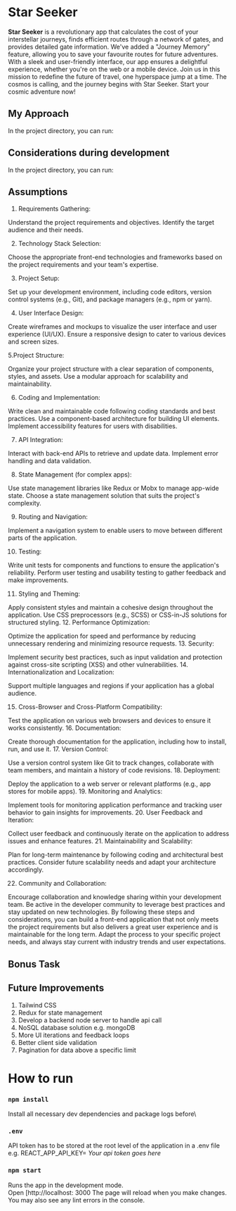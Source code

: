 # Star Seeker

**Star Seeker** is a revolutionary app that calculates the cost of your interstellar journeys, finds efficient routes through a network of gates, and provides detailed gate information. We've added a "Journey Memory" feature, allowing you to save your favourite routes for future adventures. With a sleek and user-friendly interface, our app ensures a delightful experience, whether you're on the web or a mobile device. Join us in this mission to redefine the future of travel, one hyperspace jump at a time. The cosmos is calling, and the journey begins with Star Seeker. Start your cosmic adventure now!

## My Approach

In the project directory, you can run:

## Considerations during development

In the project directory, you can run:

## Assumptions

1. Requirements Gathering:

Understand the project requirements and objectives.
Identify the target audience and their needs.

2. Technology Stack Selection:

Choose the appropriate front-end technologies and frameworks based on the project requirements and your team's expertise.

3. Project Setup:

Set up your development environment, including code editors, version control systems (e.g., Git), and package managers (e.g., npm or yarn).

4. User Interface Design:

Create wireframes and mockups to visualize the user interface and user experience (UI/UX).
Ensure a responsive design to cater to various devices and screen sizes.

5.Project Structure:

Organize your project structure with a clear separation of components, styles, and assets.
Use a modular approach for scalability and maintainability.

6. Coding and Implementation:

Write clean and maintainable code following coding standards and best practices.
Use a component-based architecture for building UI elements.
Implement accessibility features for users with disabilities.

7. API Integration:

Interact with back-end APIs to retrieve and update data.
Implement error handling and data validation.

8. State Management (for complex apps):

Use state management libraries like Redux or Mobx to manage app-wide state.
Choose a state management solution that suits the project's complexity.

9. Routing and Navigation:

Implement a navigation system to enable users to move between different parts of the application.

10. Testing:

Write unit tests for components and functions to ensure the application's reliability.
Perform user testing and usability testing to gather feedback and make improvements.

11. Styling and Theming:

Apply consistent styles and maintain a cohesive design throughout the application.
Use CSS preprocessors (e.g., SCSS) or CSS-in-JS solutions for structured styling.
12. Performance Optimization:

Optimize the application for speed and performance by reducing unnecessary rendering and minimizing resource requests.
13. Security:

Implement security best practices, such as input validation and protection against cross-site scripting (XSS) and other vulnerabilities.
14. Internationalization and Localization:

Support multiple languages and regions if your application has a global audience.

15. Cross-Browser and Cross-Platform Compatibility:

Test the application on various web browsers and devices to ensure it works consistently.
16. Documentation:

Create thorough documentation for the application, including how to install, run, and use it.
17. Version Control:

Use a version control system like Git to track changes, collaborate with team members, and maintain a history of code revisions.
18. Deployment:

Deploy the application to a web server or relevant platforms (e.g., app stores for mobile apps).
19. Monitoring and Analytics:

Implement tools for monitoring application performance and tracking user behavior to gain insights for improvements.
20. User Feedback and Iteration:

Collect user feedback and continuously iterate on the application to address issues and enhance features.
21. Maintainability and Scalability:

Plan for long-term maintenance by following coding and architectural best practices.
Consider future scalability needs and adapt your architecture accordingly.

22. Community and Collaboration:

Encourage collaboration and knowledge sharing within your development team.
Be active in the developer community to leverage best practices and stay updated on new technologies.
By following these steps and considerations, you can build a front-end application that not only meets the project requirements but also delivers a great user experience and is maintainable for the long term. Adapt the process to your specific project needs, and always stay current with industry trends and user expectations.

## Bonus Task

## Future Improvements

1. Tailwind CSS
2. Redux for state management
3. Develop a backend node server to handle api call
4. NoSQL database solution e.g. mongoDB
5. More UI iterations and feedback loops
6. Better client side validation
7. Pagination for data above a specific limit

# How to run 

### `npm install`

Install all necessary dev dependencies and package logs before\

### `.env`
API token has to be stored at the root level of the application in a .env file e.g. REACT_APP_API_KEY= *Your api token goes here*

### `npm start`

Runs the app in the development mode.\
Open [http://localhost: 3000
The page will reload when you make changes.\
You may also see any lint errors in the console.





